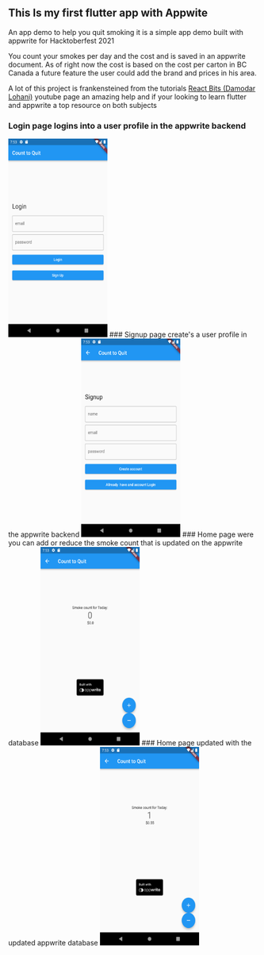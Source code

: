 ## This Is my first flutter app with Appwite
An app demo to help you quit smoking 
it is a simple app demo built with appwrite for Hacktoberfest 2021

You count your smokes per day and the cost and is saved in an appwrite document.
As of right now the cost is based on the cost per carton in BC Canada a future feature the user could add the brand and prices in his area.

A lot of this project is frankensteined from the tutorials [React Bits (Damodar Lohani)](https://www.youtube.com/c/ReactBits) youtube page an amazing help and if your looking to 
learn flutter and appwrite a top resource on both subjects


### Login page logins into a user profile in the appwrite backend

<img src="./images/Login.png" width="200" height="400" />
### Signup page create's a user profile in the appwrite backend

<img src="./images/Signup.png" width="200" height="400" />
### Home page were you can add or reduce the smoke count that is updated on the appwrite database

<img src="./images/home_clear.png" width="200" height="400" />
### Home page updated with the updated appwrite database

<img src="./images/home_addSmoke.png" width="200" height="400" />
